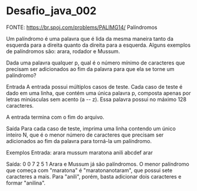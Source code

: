 # Desafio_java_002
FONTE: https://br.spoj.com/problems/PALIMG14/
Palíndromos

Um palíndromo é uma palavra que é lida da mesma maneira tanto da esquerda para a direita quanto da direita para a esquerda. Alguns exemplos de palíndromos são: arara, rodador e Mussum.

Dada uma palavra qualquer p, qual é o número mínimo de caracteres que precisam ser adicionados ao fim da palavra para que ela se torne um palíndromo?

Entrada
A entrada possui múltiplos casos de teste. Cada caso de teste é dado em uma linha, que contém uma única palavra p, composta apenas por letras minúsculas sem acento (a -- z). Essa palavra possui no máximo 128 caracteres.

A entrada termina com o fim do arquivo.

Saída
Para cada caso de teste, imprima uma linha contendo um único inteiro N, que é o menor número de caracteres que precisam ser adicionados ao fim da palavra para torná-la um palíndromo.

Exemplos
Entrada:
arara
mussum
maratona
anili
abcdef
arar

Saída:
0
0
7
2
5
1
Arara e Mussum já são palíndromos. O menor palíndromo que começa com "maratona" é "maratonanotaram", que possui sete caracteres a mais. Para "anili", porém, basta adicionar dois caracteres e formar "anilina".

